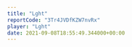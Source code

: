 ```yaml
---
title: "Lght"
reportCode: "3Tr4JVDfKZW7nvRx"
player: "Lght"
date: 2021-09-08T18:55:49.344000+00:00
---
```

